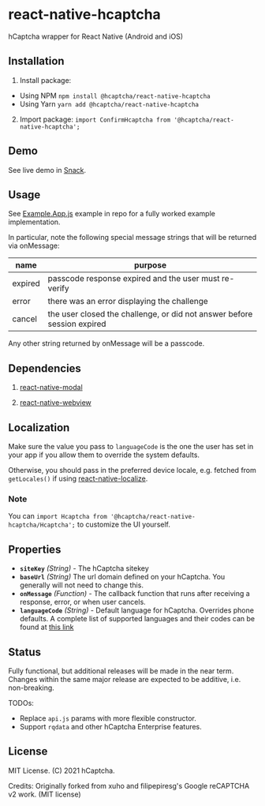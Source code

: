# react-native-hcaptcha

hCaptcha wrapper for React Native (Android and iOS)


## Installation

1. Install package:
- Using NPM
   `npm install @hcaptcha/react-native-hcaptcha` 
- Using Yarn
   `yarn add @hcaptcha/react-native-hcaptcha`
2. Import package:
`import ConfirmHcaptcha from '@hcaptcha/react-native-hcaptcha';`


## Demo

See live demo in [Snack](https://snack.expo.io/rTUn6wTjW).

## Usage

See [Example.App.js](./Example.App.js) example in repo for a fully worked example implementation.

In particular, note the following special message strings that will be returned via onMessage:

| name | purpose |
| --- | --- |
| expired | passcode response expired and the user must re-verify |
| error | there was an error displaying the challenge |
| cancel | the user closed the challenge, or did not answer before session expired |


Any other string returned by onMessage will be a passcode.


## Dependencies

1. [react-native-modal](https://github.com/react-native-community/react-native-modal)

2. [react-native-webview](https://github.com/react-native-community/react-native-webview)


## Localization

Make sure the value you pass to `languageCode` is the one the user has set in your app if you allow them to override the system defaults.

Otherwise, you should pass in the preferred device locale, e.g. fetched from `getLocales()` if using [react-native-localize](https://github.com/zoontek/react-native-localize).


### Note
You can `import Hcaptcha from '@hcaptcha/react-native-hcaptcha/Hcaptcha';` to customize the UI yourself. 


## Properties

- **`siteKey`** _(String)_ - The hCaptcha sitekey
- **`baseUrl`** _(String)_ The url domain defined on your hCaptcha. You generally will not need to change this.
- **`onMessage`** _(Function)_ - The callback function that runs after receiving a response, error, or when user cancels.
- **`languageCode`** _(String)_ - Default language for hCaptcha. Overrides phone defaults. A complete list of supported
languages and their codes can be found at [this link](https://docs.hcaptcha.com/languages)


## Status

Fully functional, but additional releases will be made in the near term. 
Changes within the same major release are expected to be additive, i.e. non-breaking.

TODOs:

- Replace `api.js` params with more flexible constructor.
- Support `rqdata` and other hCaptcha Enterprise features.


## License

MIT License. (C) 2021 hCaptcha.

Credits: Originally forked from xuho and filipepiresg's Google reCAPTCHA v2 work. (MIT license)
